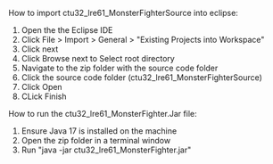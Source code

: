 How to import ctu32_lre61_MonsterFighterSource into eclipse:
 1. Open the the Eclipse IDE
 2. Click File > Import > General > "Existing Projects into Workspace"
 3. Click next
 4. Click Browse next to Select root directory
 5. Navigate to the zip folder with the source code folder
 6. Click the source code folder (ctu32_lre61_MonsterFighterSource)
 7. Click Open
 8. CLick Finish


How to run the ctu32_lre61_MonsterFighter.Jar file:
 1. Ensure Java 17 is installed on the machine
 2. Open the zip folder in a terminal window
 3. Run "java -jar ctu32_lre61_MonsterFighter.jar"
